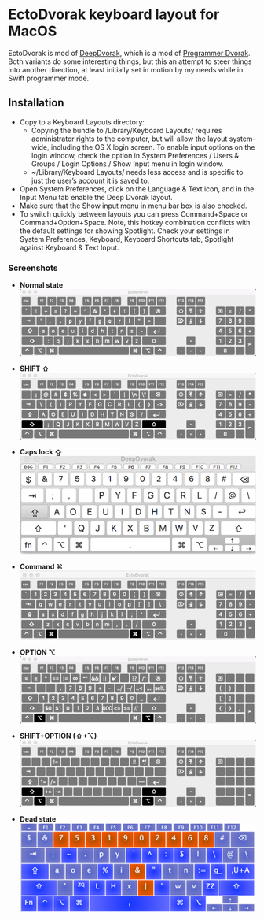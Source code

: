 EctoDvorak keyboard layout for MacOS
===========

EctoDvorak is mod of [DeepDvorak](https://github.com/vbauerster/DeepDvorak), which is a mod of [Programmer Dvorak](http://www.kaufmann.no/roland/dvorak/index.html). Both variants do some interesting things, but this an attempt to steer things into another direction, at least initially set in motion by my needs while in Swift programmer mode.

## Installation

 * Copy to a Keyboard Layouts directory:
   * Copying the bundle to /Library/Keyboard Layouts/ requires administrator rights to the computer, but will allow the layout system-wide, including the OS X login screen. To enable input options on the login window, check the option in System Preferences / Users & Groups / Login Options / Show Input menu in login window.
	* ~/Library/Keyboard Layouts/ needs less access and is specific to just the user’s account it is saved to.
 * Open System Preferences, click on the Language & Text icon, and in the Input Menu tab enable the Deep Dvorak layout.
 * Make sure that the Show input menu in menu bar box is also checked.
 * To switch quickly between layouts you can press Command+Space or Command+Option+Space. Note, this hotkey combination conflicts with the default settings for showing Spotlight. Check your settings in System Preferences, Keyboard, Keyboard Shortcuts tab, Spotlight against Keyboard & Text Input.

### Screenshots

* **Normal state**
![Normal state](screenshots/normal.png)

* **SHIFT ⇧**
![Shift state](screenshots/shift.png)

* **Caps lock ⇪**
![Shift state](screenshots/caps.png)

* **Command ⌘**
![Command state](screenshots/h-cmd.png)

* **OPTION ⌥**
![Option state](screenshots/alt.png)

* **SHIFT+OPTION  (⇧+⌥)**
![Shift+Option state](screenshots/alt-shift.png)

* **Dead state**
![Dead state](screenshots/dead.png)
